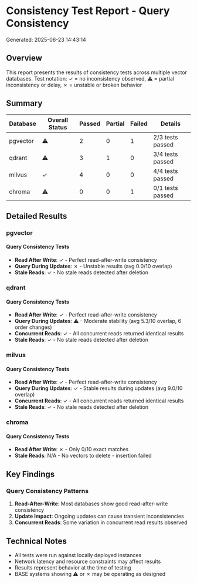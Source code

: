 # Consistency Test Report - Query Consistency
Generated: 2025-06-23 14:43:14

## Overview
This report presents the results of consistency tests across multiple vector databases.
Test notation: ✓ = no inconsistency observed, ⚠ = partial inconsistency or delay, ✗ = unstable or broken behavior

## Summary

| Database | Overall Status | Passed | Partial | Failed | Details |
|----------|---------------|---------|---------|---------|----------|
| pgvector | ⚠ | 2 | 0 | 1 | 2/3 tests passed |
| qdrant | ⚠ | 3 | 1 | 0 | 3/4 tests passed |
| milvus | ✓ | 4 | 0 | 0 | 4/4 tests passed |
| chroma | ⚠ | 0 | 0 | 1 | 0/1 tests passed |

## Detailed Results

### pgvector

#### Query Consistency Tests

- **Read After Write**: ✓ - Perfect read-after-write consistency
- **Query During Updates**: ✗ - Unstable results (avg 0.0/10 overlap)
- **Stale Reads**: ✓ - No stale reads detected after deletion

### qdrant

#### Query Consistency Tests

- **Read After Write**: ✓ - Perfect read-after-write consistency
- **Query During Updates**: ⚠ - Moderate stability (avg 5.3/10 overlap, 6 order changes)
- **Concurrent Reads**: ✓ - All concurrent reads returned identical results
- **Stale Reads**: ✓ - No stale reads detected after deletion

### milvus

#### Query Consistency Tests

- **Read After Write**: ✓ - Perfect read-after-write consistency
- **Query During Updates**: ✓ - Stable results during updates (avg 9.0/10 overlap)
- **Concurrent Reads**: ✓ - All concurrent reads returned identical results
- **Stale Reads**: ✓ - No stale reads detected after deletion

### chroma

#### Query Consistency Tests

- **Read After Write**: ✗ - Only 0/10 exact matches
- **Stale Reads**: N/A - No vectors to delete - insertion failed

## Key Findings

### Query Consistency Patterns

1. **Read-After-Write**: Most databases show good read-after-write consistency
2. **Update Impact**: Ongoing updates can cause transient inconsistencies
3. **Concurrent Reads**: Some variation in concurrent read results observed

## Technical Notes

- All tests were run against locally deployed instances
- Network latency and resource constraints may affect results
- Results represent behavior at the time of testing
- BASE systems showing ⚠ or ✗ may be operating as designed
